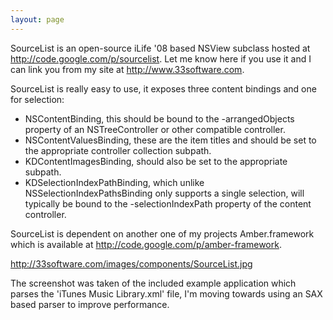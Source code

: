 ```yaml
---
layout: page
---
```


SourceList is an open-source iLife '08 based NSView subclass hosted at http://code.google.com/p/sourcelist. Let me know here if you use it and I can link you from my site at http://www.33software.com.

SourceList is really easy to use, it exposes three content bindings and one for selection:

* NSContentBinding, this should be bound to the -arrangedObjects property of an NSTreeController or other compatible controller.
* NSContentValuesBinding, these are the item titles and should be set to the appropriate controller collection subpath.
* KDContentImagesBinding, should also be set to the appropriate subpath.
* KDSelectionIndexPathBinding, which unlike NSSelectionIndexPathsBinding only supports a single selection, will typically be bound to the -selectionIndexPath property of the content controller.


SourceList is dependent on another one of my projects Amber.framework which is available at http://code.google.com/p/amber-framework.

http://33software.com/images/components/SourceList.jpg

The screenshot was taken of the included example application which parses the 'iTunes Music Library.xml' file, I'm moving towards using an SAX based parser to improve performance.
